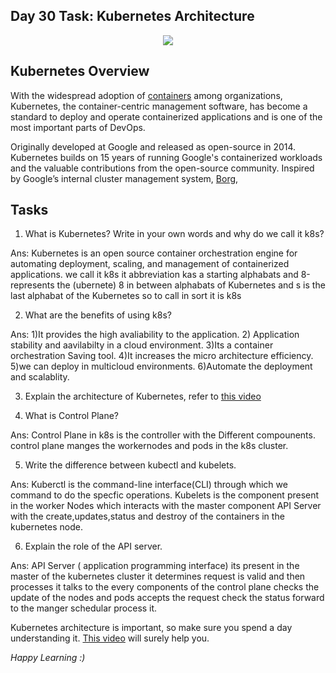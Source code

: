 
## Day 30 Task: Kubernetes Architecture

  

<p  align="center"><img  align="center"  src="https://kubernetes.io/images/kubernetes-horizontal-color.png"  /></p>

  

## Kubernetes Overview

With the widespread adoption of [containers](https://cloud.google.com/containers) among organizations, Kubernetes, the container-centric management software, has become a standard to deploy and operate containerized applications and is one of the most important parts of DevOps. 

Originally developed at Google and released as open-source in 2014. Kubernetes builds on 15 years of running Google's containerized workloads and the valuable contributions from the open-source community. Inspired by Google’s internal cluster management system, [Borg](https://research.google.com/pubs/pub43438.html), 


## Tasks

  

1. What is Kubernetes? Write in your own words and why do we call it k8s?

Ans: Kubernetes is an open source container orchestration engine for automating deployment, scaling, and management of containerized applications.
we call it k8s it abbreviation kas a starting alphabats and 8-represents the (ubernete) 8 in between alphabats of Kubernetes and s is the last alphabat of the Kubernetes so to call in sort it is k8s

2. What are the benefits of using k8s?

Ans: 1)It provides the high avaliability to the application.
2) Application stability and aavilabilty in a cloud environment.
3)Its a container orchestration Saving tool.
4)It increases the micro architecture efficiency.
5)we can deploy in multicloud environments.
6)Automate the deployment and scalablity.


3. Explain the architecture of Kubernetes, refer to [this video](https://youtu.be/FqfoDUhzyDo)

4. What is Control Plane?

Ans: Control Plane in k8s is the controller with the Different compounents. control plane manges the workernodes and pods in the k8s cluster. 

5. Write the difference between kubectl and kubelets.

Ans: Kuberctl is the command-line interface(CLI) through which we command to do the specfic operations.
Kubelets is the component present in the worker Nodes which interacts with the master component API Server with the create,updates,status and destroy of the containers in the kubernetes node.

6. Explain the role of the API server.

Ans: API Server ( application programming interface) its present in the master of the kubernetes cluster it determines request is valid and then processes it talks to the every components of the control plane checks the update of the nodes and pods accepts the request check the status forward to the manger schedular process it.

Kubernetes architecture is important, so make sure you spend a day understanding it. [This video](https://youtu.be/FqfoDUhzyDo) will surely help you.

  

*Happy Learning :)*